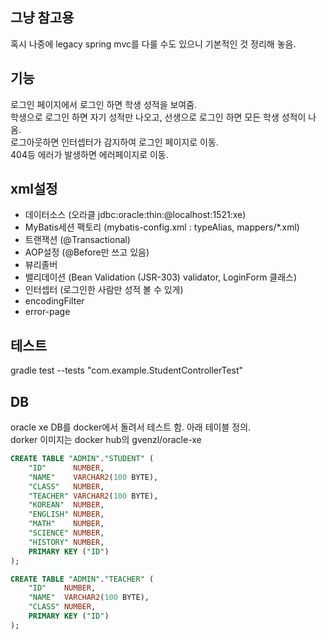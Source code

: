 ## 그냥 참고용
혹시 나중에 legacy spring mvc를 다룰 수도 있으니 기본적인 것 정리해 놓음.

## 기능
로그인 페이지에서 로그인 하면 학생 성적을 보여줌.<br>
학생으로 로그인 하면 자기 성적만 나오고, 선생으로 로그인 하면 모든 학생 성적이 나옴.<br>
로그아웃하면 인터셉터가 감지하여 로그인 페이지로 이동.<br>
404등 에러가 발생하면 에러페이지로 이동.<br>

## xml설정
- 데이터소스 (오라클 jdbc:oracle:thin:@localhost:1521:xe)
- MyBatis세션 팩토리 (mybatis-config.xml : typeAlias, mappers/*.xml)
- 트랜잭션 (@Transactional)
- AOP설정 (@Before만 쓰고 있음)
- 뷰리졸버
- 밸리데이션 (Bean Validation (JSR-303) validator, LoginForm 클래스)
- 인터셉터 (로그인한 사람만 성적 볼 수 있게)
- encodingFilter
- error-page

## 테스트
gradle test --tests "com.example.StudentControllerTest"

## DB
oracle xe DB를 docker에서 돌려서 테스트 함. 아래 테이블 정의.  
dorker 이미지는 docker hub의 gvenzl/oracle-xe  
```sql
CREATE TABLE "ADMIN"."STUDENT" (
    "ID"      NUMBER,
    "NAME"    VARCHAR2(100 BYTE),
    "CLASS"   NUMBER,
    "TEACHER" VARCHAR2(100 BYTE),
    "KOREAN"  NUMBER,
    "ENGLISH" NUMBER,
    "MATH"    NUMBER,
    "SCIENCE" NUMBER,
    "HISTORY" NUMBER,
    PRIMARY KEY ("ID")
);
```
```sql
CREATE TABLE "ADMIN"."TEACHER" (
    "ID"    NUMBER,
    "NAME"  VARCHAR2(100 BYTE),
    "CLASS" NUMBER,
    PRIMARY KEY ("ID")
);
```
